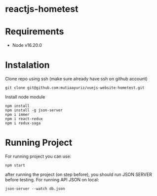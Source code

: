 # reactjs-hometest

Requirements
============

* Node v16.20.0


Instalation
============

Clone repo using ssh (make sure already have ssh on github account)

    git clone git@github.com:mutiaayuriz/vuejs-website-hometest.git

Install node module

    npm install
    npm install -g json-server
    npm i immer
    npm i react-redux
    npm i redux-saga


Running Project
============

For running project you can use:

    npm start


after running the project (on step before), you should run JSON SERVER before testing.
For running API JSON on local:

    json-server --watch db.json
